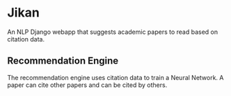 # Jikan

An NLP Django webapp that suggests academic papers to read based on citation data.

## Recommendation Engine

The recommendation engine uses citation data to train a Neural Network. A paper can cite other papers and can be cited by others. 
